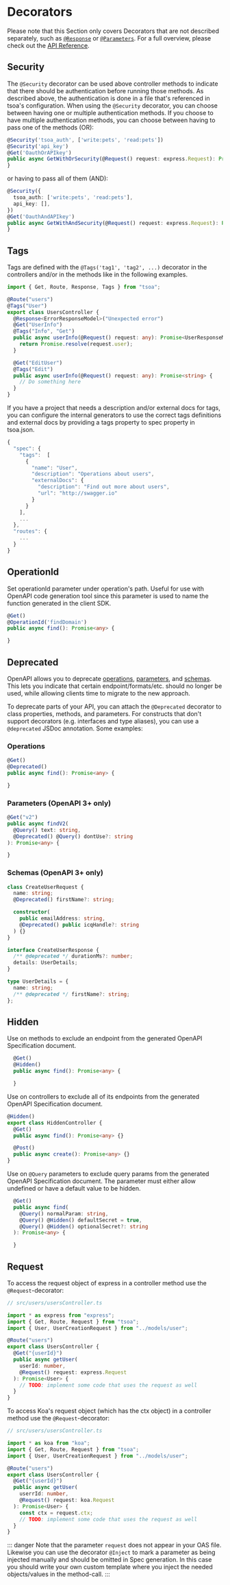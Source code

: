 # Decorators

Please note that this Section only covers Decorators that are not described separately, such as [`@Response`]("error-handling") or [`@Parameters`]("getting-started").
For a full overview, please check out the [API Reference](https://tsoa-community.github.io/reference/index.html).

## Security

The `@Security` decorator can be used above controller methods to indicate that there should be authentication before running those methods. As described above, the authentication is done in a file that's referenced in tsoa's configuration. When using the `@Security` decorator, you can choose between having one or multiple authentication methods. If you choose to have multiple authentication methods, you can choose between having to pass one of the methods (OR):

```ts
@Security('tsoa_auth', ['write:pets', 'read:pets'])
@Security('api_key')
@Get('OauthOrAPIkey')
public async GetWithOrSecurity(@Request() request: express.Request): Promise<any> {
}
```

or having to pass all of them (AND):

```ts
@Security({
  tsoa_auth: ['write:pets', 'read:pets'],
  api_key: [],
})
@Get('OauthAndAPIkey')
public async GetWithAndSecurity(@Request() request: express.Request): Promise<any> {
}
```

## Tags

Tags are defined with the `@Tags('tag1', 'tag2', ...)` decorator in the controllers and/or in the methods like in the following examples.

```ts
import { Get, Route, Response, Tags } from "tsoa";

@Route("users")
@Tags("User")
export class UsersController {
  @Response<ErrorResponseModel>("Unexpected error")
  @Get("UserInfo")
  @Tags("Info", "Get")
  public async userInfo(@Request() request: any): Promise<UserResponseModel> {
    return Promise.resolve(request.user);
  }

  @Get("EditUser")
  @Tags("Edit")
  public async userInfo(@Request() request: any): Promise<string> {
    // Do something here
  }
}
```

If you have a project that needs a description and/or external docs for tags, you can configure the internal generators to use the correct tags definitions and external docs by providing a tags property to spec property in tsoa.json.

```js
{
  "spec": {
    "tags":  [
      {
        "name": "User",
        "description": "Operations about users",
        "externalDocs": {
          "description": "Find out more about users",
          "url": "http://swagger.io"
        }
      }
    ],
    ...
  },
  "routes": {
    ...
  }
}
```

## OperationId

Set operationId parameter under operation's path.
Useful for use with OpenAPI code generation tool since this parameter is used to name the function generated in the client SDK.

```ts
@Get()
@OperationId('findDomain')
public async find(): Promise<any> {

}
```

## Deprecated

OpenAPI allows you to deprecate [operations](https://github.com/OAI/OpenAPI-Specification/blob/main/versions/3.0.2.md#user-content-operationdeprecated), [parameters](https://github.com/OAI/OpenAPI-Specification/blob/main/versions/3.0.2.md#user-content-parameterdeprecated), and [schemas](https://github.com/OAI/OpenAPI-Specification/blob/main/versions/3.0.2.md#user-content-schemadeprecated). This lets you indicate that certain endpoint/formats/etc. should no longer be used, while allowing clients time to migrate to the new approach.

To deprecate parts of your API, you can attach the `@Deprecated` decorator to class properties, methods, and parameters. For constructs that don't support decorators (e.g. interfaces and type aliases), you can use a `@deprecated` JSDoc annotation. Some examples:

### Operations

```ts
@Get()
@Deprecated()
public async find(): Promise<any> {

}
```

### Parameters (OpenAPI 3+ only)

```ts
@Get("v2")
public async findV2(
  @Query() text: string,
  @Deprecated() @Query() dontUse?: string
): Promise<any> {

}
```

### Schemas (OpenAPI 3+ only)

```ts
class CreateUserRequest {
  name: string;
  @Deprecated() firstName?: string;

  constructor(
    public emailAddress: string,
    @Deprecated() public icqHandle?: string
  ) {}
}

interface CreateUserResponse {
  /** @deprecated */ durationMs?: number;
  details: UserDetails;
}

type UserDetails = {
  name: string;
  /** @deprecated */ firstName?: string;
};
```


## Hidden

Use on methods to exclude an endpoint from the generated OpenAPI Specification document.

```ts
  @Get()
  @Hidden()
  public async find(): Promise<any> {

  }
```

Use on controllers to exclude all of its endpoints from the generated OpenAPI Specification document.

```ts
@Hidden()
export class HiddenController {
  @Get()
  public async find(): Promise<any> {}

  @Post()
  public async create(): Promise<any> {}
}
```

Use on `@Query` parameters to exclude query params from the generated OpenAPI Specification document. The parameter must either allow undefined or have a default value to be hidden.

```ts
  @Get()
  public async find(
    @Query() normalParam: string,
    @Query() @Hidden() defaultSecret = true,
    @Query() @Hidden() optionalSecret?: string
  ): Promise<any> {

  }
```

## Request

To access the request object of express in a controller method use the `@Request`-decorator:

```typescript
// src/users/usersController.ts

import * as express from "express";
import { Get, Route, Request } from "tsoa";
import { User, UserCreationRequest } from "../models/user";

@Route("users")
export class UsersController {
  @Get("{userId}")
  public async getUser(
    userId: number,
    @Request() request: express.Request
  ): Promise<User> {
    // TODO: implement some code that uses the request as well
  }
}
```

To access Koa's request object (which has the ctx object) in a controller method use the `@Request`-decorator:

```typescript
// src/users/usersController.ts

import * as koa from "koa";
import { Get, Route, Request } from "tsoa";
import { User, UserCreationRequest } from "../models/user";

@Route("users")
export class UsersController {
  @Get("{userId}")
  public async getUser(
    userrId: number,
    @Request() request: koa.Request
  ): Promise<User> {
    const ctx = request.ctx;
    // TODO: implement some code that uses the request as well
  }
}
```

::: danger
Note that the parameter `request` does not appear in your OAS file.
Likewise you can use the decorator `@Inject` to mark a parameter as being injected manually and should be omitted in Spec generation.
In this case you should write your own custom template where you inject the needed objects/values in the method-call.
:::
